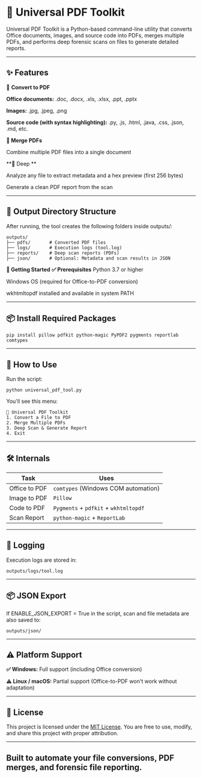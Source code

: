 # 🧰 Universal PDF Toolkit
Universal PDF Toolkit is a Python-based command-line utility that converts Office documents, images, and source code into PDFs, merges multiple PDFs, and performs deep forensic scans on files to generate detailed reports.

---

## ✨ Features
📄 **Convert to PDF**

**Office documents:** .doc, .docx, .xls, .xlsx, .ppt, .pptx

**Images:** .jpg, .jpeg, .png

**Source code (with syntax highlighting):** .py, .js, .html, .java, .css, .json, .md, etc.

**📑 Merge PDFs**

Combine multiple PDF files into a single document

**🧪 Deep **

Analyze any file to extract metadata and a hex preview (first 256 bytes)

Generate a clean PDF report from the scan

---

## 📂 Output Directory Structure
After running, the tool creates the following folders inside outputs/:

```
outputs/
├── pdfs/       # Converted PDF files
├── logs/       # Execution logs (tool.log)
├── reports/    # Deep scan reports (PDFs)
├── json/       # Optional: Metadata and scan results in JSON
```

**🚀 Getting Started**
**✅ Prerequisites**
Python 3.7 or higher

Windows OS (required for Office-to-PDF conversion)

wkhtmltopdf installed and available in system PATH

---

## 📦 Install Required Packages
```
pip install pillow pdfkit python-magic PyPDF2 pygments reportlab comtypes
```

---

## 🧭 How to Use
Run the script:

```
python universal_pdf_tool.py
```
You'll see this menu:
```
📌 Universal PDF Toolkit
1. Convert a File to PDF
2. Merge Multiple PDFs
3. Deep Scan & Generate Report
4. Exit
```
---

## 🛠 Internals

| **Task**      | **Uses**                              |
| ------------- | ------------------------------------- |
| Office to PDF | `comtypes` (Windows COM automation)   |
| Image to PDF  | `Pillow`                              |
| Code to PDF   | `Pygments` + `pdfkit` + `wkhtmltopdf` |
| Scan Report   | `python-magic` + `ReportLab`          |

---

## 📝 Logging
Execution logs are stored in:
```
outputs/logs/tool.log
```

---

## 📦 JSON Export
If ENABLE_JSON_EXPORT = True in the script, scan and file metadata are also saved to:
```
outputs/json/
```

---

## ⚠️ Platform Support
**✅ Windows:** Full support (including Office conversion)

**⚠️ Linux / macOS:** Partial support (Office-to-PDF won't work without adaptation)

---

## 📃 License
This project is licensed under the [MIT License](LICENSE). You are free to use, modify, and share this project with proper attribution.

---

Built to automate your file conversions, PDF merges, and forensic file reporting.
---
